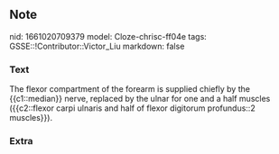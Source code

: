 ## Note
nid: 1661020709379
model: Cloze-chrisc-ff04e
tags: GSSE::!Contributor::Victor_Liu
markdown: false

### Text
The flexor compartment of the forearm is supplied chiefly by the {{c1::median}} nerve, replaced by the ulnar for one and a half muscles ({{c2::flexor carpi ulnaris and half of flexor digitorum profundus::2 muscles}}).

### Extra

